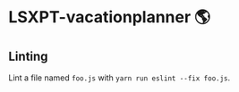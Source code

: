 # LSXPT-vacationplanner :earth_americas:

## Linting

Lint a file named `foo.js` with `yarn run eslint --fix foo.js`.

